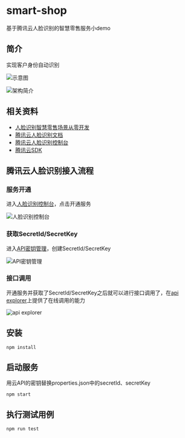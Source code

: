 # smart-shop
基于腾讯云人脸识别的智慧零售服务小demo

## 简介

实现客户身份自动识别

![示意图](http://p.qpic.cn/zc_pic/0/01c51f34705259fdc079839103e2ad4b15771007596651/0)

![架构简介](http://p.qpic.cn/zc_pic/0/3347f39b8e4a0c1dc94f9d9909c618ac15771007418423/0)


## 相关资料
* [人脸识别智慧零售场景从零开发](https://cloud.tencent.com/developer/article/1564814)
* [腾讯云人脸识别文档](https://cloud.tencent.com/document/product/867/32769)
* [腾讯云人脸识别控制台](https://console.cloud.tencent.com/aiface)
* [腾讯云SDK](https://github.com/TencentCloud)

## 腾讯云人脸识别接入流程

### 服务开通

进入[人脸识别控制台](https://console.cloud.tencent.com/aiface)，点击开通服务

![人脸识别控制台](http://p.qpic.cn/zc_pic/0/58763072b5a0bd4ece43b759ee194af915769819569528/0)

### 获取SecretId/SecretKey

进入[API密钥管理](https://console.cloud.tencent.com/cam/capi)，创建SecretId/SecretKey

![API密钥管理](http://p.qpic.cn/zc_pic/0/b735d0ee561dba15804d92abbb0ad53515769819980289/0)

### 接口调用

开通服务并获取了SecretId/SecretKey之后就可以进行接口调用了，在[api explorer](https://console.cloud.tencent.com/api/explorer?Product=iai&Version=2018-03-01&Action=CreateGroup&SignVersion=)上提供了在线调用的能力

![api explorer](http://p.qpic.cn/zc_pic/0/8735e255821d201f11caf1f225716f2f15769820275265/0)

## 安装

```
npm install
```

## 启动服务

用云API的密钥替换properties.json中的secretId、secretKey
```
npm start
```

## 执行测试用例

```
npm run test
```

